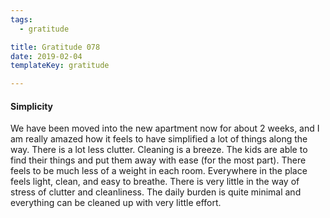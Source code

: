 ```yaml
---
tags:
  - gratitude

title: Gratitude 078
date: 2019-02-04
templateKey: gratitude

---
```


#### Simplicity

We have been moved into the new apartment now for about 2 weeks, and I am really amazed how it feels to have simplified a lot of things along the way. There is a lot less clutter.  Cleaning is a breeze.  The kids are able to find their things and put them away with ease (for the most part).  There feels to be much less of a weight in each room.  Everywhere in the place feels light, clean, and easy to breathe.  There is very little in the way of stress of clutter and cleanliness.  The daily burden is quite minimal and everything can be cleaned up with very little effort.

